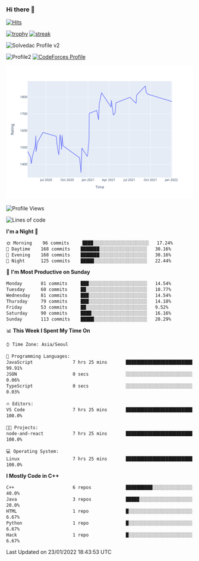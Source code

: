### Hi there 👋

<!--
**ingyu1008/ingyu1008** is a ✨ _special_ ✨ repository because its `README.md` (this file) appears on your GitHub profile.

Here are some ideas to get you started:

- 🔭 I’m currently working on ...
- 🌱 I’m currently learning ...
- 👯 I’m looking to collaborate on ...
- 🤔 I’m looking for help with ...
- 💬 Ask me about ...
- 📫 How to reach me: ...
- 😄 Pronouns: ...
- ⚡ Fun fact: ...
[![Github Profile](https://github-readme-stats.vercel.app/api?username=ingyu1008&count_private=true&hide=contribs,prs&show_icons=true&theme=vue-dark)](https://github.com/ingyu1008)  
-->
[![Hits](https://hits.seeyoufarm.com/api/count/incr/badge.svg?url=https%3A%2F%2Fgithub.com%2Fingyu1008)](https://github.com/ingyu1008)

[![trophy](https://github-profile-trophy.vercel.app/?username=ingyu1008&row=2&column=3&theme=flat)](https://github.com/ryo-ma/github-profile-trophy)
[![streak](https://github-readme-streak-stats.herokuapp.com/?user=ingyu1008)](https://github.com/ingyu1008)

<!-- ![Solvedac Profile](http://mazassumnida.wtf/api/v2/generate_badge?boj=ingyu1008) -->
![Solvedac Profile v2](https://github-readme-solvedac.hyp3rflow.vercel.app/api/?handle=ingyu1008)

![Profile2](https://github-readme-stats.vercel.app/api?username=ingyu1008&show_icons=true&hide_border=true&count_private=true)
[![CodeForces Profile](http://cf.leed.at?id=MatWhyTle)](https://codeforces.com/profile/MatWhyTle)

![Codeforces Graph](https://github.com/ingyu1008/Algorithm-Problem-Solving/blob/master/cfStats.svg)

<!--START_SECTION:waka-->
![Profile Views](http://img.shields.io/badge/Profile%20Views-0-blue)

![Lines of code](https://img.shields.io/badge/From%20Hello%20World%20I%27ve%20Written-236%20Thousand%20lines%20of%20code-blue)

**I'm a Night 🦉** 

```text
🌞 Morning    96 commits     ████░░░░░░░░░░░░░░░░░░░░░   17.24% 
🌆 Daytime    168 commits    ███████░░░░░░░░░░░░░░░░░░   30.16% 
🌃 Evening    168 commits    ███████░░░░░░░░░░░░░░░░░░   30.16% 
🌙 Night      125 commits    █████░░░░░░░░░░░░░░░░░░░░   22.44%

```
📅 **I'm Most Productive on Sunday** 

```text
Monday       81 commits     ███░░░░░░░░░░░░░░░░░░░░░░   14.54% 
Tuesday      60 commits     ██░░░░░░░░░░░░░░░░░░░░░░░   10.77% 
Wednesday    81 commits     ███░░░░░░░░░░░░░░░░░░░░░░   14.54% 
Thursday     79 commits     ███░░░░░░░░░░░░░░░░░░░░░░   14.18% 
Friday       53 commits     ██░░░░░░░░░░░░░░░░░░░░░░░   9.52% 
Saturday     90 commits     ████░░░░░░░░░░░░░░░░░░░░░   16.16% 
Sunday       113 commits    █████░░░░░░░░░░░░░░░░░░░░   20.29%

```


📊 **This Week I Spent My Time On** 

```text
⌚︎ Time Zone: Asia/Seoul

💬 Programming Languages: 
JavaScript               7 hrs 25 mins       █████████████████████████   99.91% 
JSON                     0 secs              ░░░░░░░░░░░░░░░░░░░░░░░░░   0.06% 
TypeScript               0 secs              ░░░░░░░░░░░░░░░░░░░░░░░░░   0.03%

🔥 Editors: 
VS Code                  7 hrs 25 mins       █████████████████████████   100.0%

🐱‍💻 Projects: 
node-and-react           7 hrs 25 mins       █████████████████████████   100.0%

💻 Operating System: 
Linux                    7 hrs 25 mins       █████████████████████████   100.0%

```

**I Mostly Code in C++** 

```text
C++                      6 repos             ██████████░░░░░░░░░░░░░░░   40.0% 
Java                     3 repos             █████░░░░░░░░░░░░░░░░░░░░   20.0% 
HTML                     1 repo              █░░░░░░░░░░░░░░░░░░░░░░░░   6.67% 
Python                   1 repo              █░░░░░░░░░░░░░░░░░░░░░░░░   6.67% 
Hack                     1 repo              █░░░░░░░░░░░░░░░░░░░░░░░░   6.67%

```



 Last Updated on 23/01/2022 18:43:53 UTC
<!--END_SECTION:waka-->
